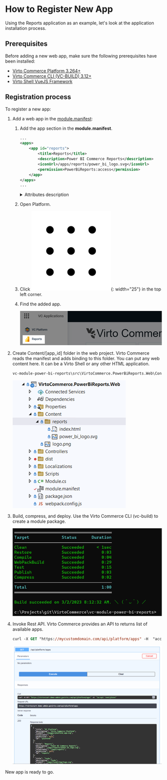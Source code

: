 # How to Register New App 

Using the Reports application as an example, let's look at the application installation process.

## Prerequisites

Before adding a new web app, make sure the following prerequisites have been installed:

* [Virto Commerce Platform 3.264+](https://github.com/VirtoCommerce/vc-platform)
* [Virto Commerce CLI (VC-BUILD) 3.12+](https://github.com/VirtoCommerce/vc-build)
* [Virto Shell VueJS Framework](https://github.com/VirtoCommerce/vc-shell)

## Registration process

To register a new app:

1. Add a web app in the [module.manifest](../Fundamentals/Modularity/06-module-manifest-file.md):

    1. Add the app section in the **module.manifest**.

        ```xml
        ...
        <apps>
            <app id="reports">
                <title>Reports</title>
                <description>Power BI Commerce Reports</description>
                <iconUrl>/apps/reports/power_bi_logo.svg</iconUrl>
                <permission>PowerBiReports:access</permission>
            </app>
        </apps>
        ...
        ```

        <details><summary>Attributes description</summary>

        | `id`           	| A unique identifier for the app, which distinguishes it from other apps in the system.       	|
        |----------------	|----------------------------------------------------------------------------------------------	|
        | `title`        	| The name or title of the app that is displayed to the users.                                	|
        | `description`  	| A short description of the app that gives users an overview of what the app does and its purpose.|
        | `iconUrl`      	| The URL or path to the app's icon or logo used to identify the app in the system.          	|
        | `permission`   	| The permissions or access rights required to use the app, which are used to control<br>who can access the app and its features.     	|
        | `contentPath`  	| The default path to the app's content, which is used to specify where the app's files<br>are stored and accessed. In this example, the ContentPath is set to [VcModuleWeb]/Content/[Id],<br>which means that the app's content will be stored in the Content folder of the VcModuleWeb module,<br>with the app's Id appended to the end of the path. 	|

        </details>
        
    1. Open Platform.
    1. Click ![Dots](media/nine-dots-icon1.png){: width="25"} in the top left corner.
    1. Find the added app.
    
        ![image](media/app-menu-2.png)

1. Create Content/[app_id] folder in the web project. Virto Commerce reads the manifest and adds binding to this folder. You can put any web content here. It can be a Virto Shell or any other HTML application.

    ```xml
    vc-module-power-bi-reports\src\VirtoCommerce.PowerBiReports.Web\Content\reports
    ```

    ![image](media/app-folder.png)

1. Build, compress, and deploy. Use the Virto Commerce CLI (vc-build) to create a module package.

    ![image](media/vc-build.png)

1. Invoke Rest API. Virto Commerce provides an API to returns list of available apps.

    ```ps
    curl -X GET "https://mycustomdomain.com/api/platform/apps" -H  "accept: text/plain"
    ```

    ![image](media/rest-api.png)

New app is ready to go.
